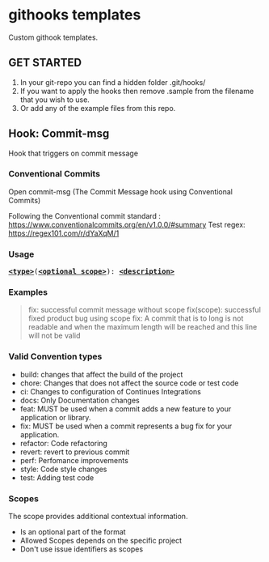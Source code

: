 # githooks templates

Custom githook templates.

## GET STARTED

1. In your git-repo you can find a hidden folder .git/hooks/
2. If you want to apply the hooks then remove .sample from the filename that you wish to use.
3. Or add any of the example files from this repo.

## Hook: Commit-msg

Hook that triggers on commit message

### Conventional Commits
Open commit-msg (The Commit Message hook using Conventional Commits)

Following the Conventional commit standard : https://www.conventionalcommits.org/en/v1.0.0/#summary
Test regex: https://regex101.com/r/dYaXqM/1

### Usage

<pre>
<b><a href="#types">&lt;type&gt;</a></b></font>(<b><a href="#scopes">&lt;optional scope&gt;</a></b>): <b><a href="#description">&lt;description&gt;</a></b>
</pre>

### Examples 

> fix: successful commit message without scope
> fix(scope): successful fixed product bug using scope
> fix: A commit that is to long is not readable and when the maximum length will be reached and this line will not be valid 

### Valid Convention types

- build: changes that affect the build of the project
- chore: Changes that does not affect the source code or test code
- ci: Changes to configuration of Continues Integrations
- docs: Only Documentation changes
- feat: MUST be used when a commit adds a new feature to your application or library.
- fix: MUST be used when a commit represents a bug fix for your application.
- refactor: Code refactoring
- revert: revert to previous commit
- perf: Perfomance improvements
- style: Code style changes
- test: Adding test code

### Scopes
The scope provides additional contextual information.

- Is an optional part of the format
- Allowed Scopes depends on the specific project
- Don't use issue identifiers as scopes
